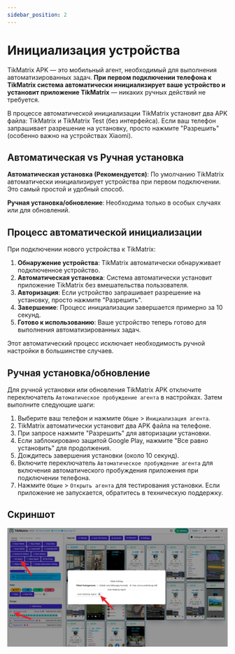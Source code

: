 ```yaml
---
sidebar_position: 2
---
```


# Инициализация устройства

TikMatrix APK — это мобильный агент, необходимый для выполнения автоматизированных задач. **При первом подключении телефона к TikMatrix система автоматически инициализирует ваше устройство и установит приложение TikMatrix** — никаких ручных действий не требуется.

В процессе автоматической инициализации TikMatrix установит два APK файла: TikMatrix и TikMatrix Test (без интерфейса). Если ваш телефон запрашивает разрешение на установку, просто нажмите "Разрешить" (особенно важно на устройствах Xiaomi).

## Автоматическая vs Ручная установка

**Автоматическая установка (Рекомендуется)**: По умолчанию TikMatrix автоматически инициализирует устройства при первом подключении. Это самый простой и удобный способ.

**Ручная установка/обновление**: Необходима только в особых случаях или для обновлений.

## Процесс автоматической инициализации

При подключении нового устройства к TikMatrix:

1. **Обнаружение устройства**: TikMatrix автоматически обнаруживает подключенное устройство.
2. **Автоматическая установка**: Система автоматически установит приложение TikMatrix без вмешательства пользователя.
3. **Авторизация**: Если устройство запрашивает разрешение на установку, просто нажмите "Разрешить".
4. **Завершение**: Процесс инициализации завершается примерно за 10 секунд.
5. **Готово к использованию**: Ваше устройство теперь готово для выполнения автоматизированных задач.

Этот автоматический процесс исключает необходимость ручной настройки в большинстве случаев.

## Ручная установка/обновление

Для ручной установки или обновления TikMatrix APK отключите переключатель `Автоматическое пробуждение агента` в настройках. Затем выполните следующие шаги:

1. Выберите ваш телефон и нажмите `Общие` > `Инициализация агента`.
2. TikMatrix автоматически установит два APK файла на телефоне.
3. При запросе нажмите "Разрешить" для авторизации установки.
4. Если заблокировано защитой Google Play, нажмите "Все равно установить" для продолжения.
5. Дождитесь завершения установки (около 10 секунд).
6. Включите переключатель `Автоматическое пробуждение агента` для включения автоматического пробуждения приложения при подключении телефона.
7. Нажмите `Общие` > `Открыть агента` для тестирования установки. Если приложение не запускается, обратитесь в техническую поддержку.

## Скриншот

![Инициализация агента](../img/init-agent.png)

